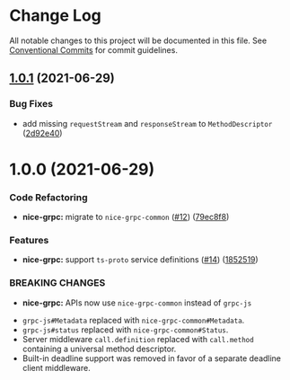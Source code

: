 # Change Log

All notable changes to this project will be documented in this file.
See [Conventional Commits](https://conventionalcommits.org) for commit guidelines.

## [1.0.1](https://github.com/deeplay-io/nice-grpc/compare/nice-grpc@1.0.0...nice-grpc@1.0.1) (2021-06-29)


### Bug Fixes

* add missing `requestStream` and `responseStream` to `MethodDescriptor` ([2d92e40](https://github.com/deeplay-io/nice-grpc/commit/2d92e40564f646d80dccbde6e5cda6a8eadf4ba3))





# 1.0.0 (2021-06-29)


### Code Refactoring

* **nice-grpc:** migrate to `nice-grpc-common` ([#12](https://github.com/deeplay-io/nice-grpc/issues/12)) ([79ec8f8](https://github.com/deeplay-io/nice-grpc/commit/79ec8f8c7c1df9d6d5df4f268acef9c86de766c9))


### Features

* **nice-grpc:** support `ts-proto` service definitions ([#14](https://github.com/deeplay-io/nice-grpc/issues/14)) ([1852519](https://github.com/deeplay-io/nice-grpc/commit/1852519dd8cdb7f616a5a2a14bb45d8902c171c3))


### BREAKING CHANGES

* **nice-grpc:** APIs now use `nice-grpc-common` instead of `grpc-js`

- `grpc-js#Metadata` replaced with `nice-grpc-common#Metadata`.
- `grpc-js#status` replaced with `nice-grpc-common#Status`.
- Server middleware `call.definition` replaced with `call.method` containing a universal method descriptor.
- Built-in deadline support was removed in favor of a separate deadline client middleware.
